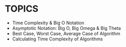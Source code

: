 # TOPICS

- Time Complexity & Big O Notation
- Asymptotic Notation: Big O, Big Omega & Big Theta
- Best Case, Worst Case, Average Case of Algorithm
- Calculating Time Complexity of Algorithms
